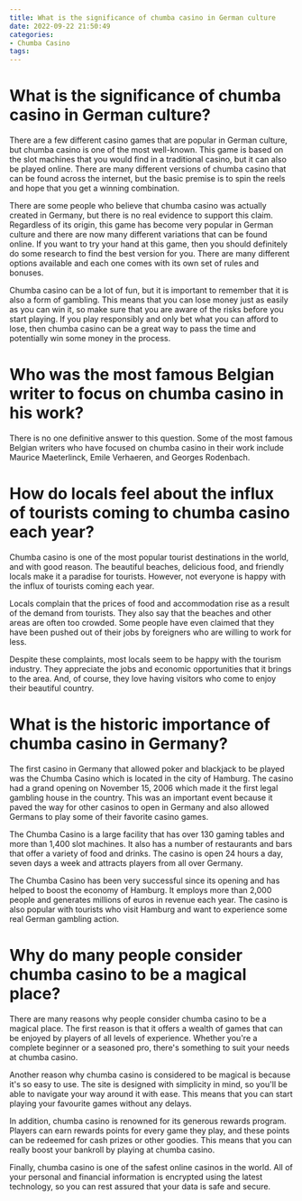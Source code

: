 ```yaml
---
title: What is the significance of chumba casino in German culture
date: 2022-09-22 21:50:49
categories:
- Chumba Casino
tags:
---
```



#  What is the significance of chumba casino in German culture?

There are a few different casino games that are popular in German culture, but chumba casino is one of the most well-known. This game is based on the slot machines that you would find in a traditional casino, but it can also be played online. There are many different versions of chumba casino that can be found across the internet, but the basic premise is to spin the reels and hope that you get a winning combination.

There are some people who believe that chumba casino was actually created in Germany, but there is no real evidence to support this claim. Regardless of its origin, this game has become very popular in German culture and there are now many different variations that can be found online. If you want to try your hand at this game, then you should definitely do some research to find the best version for you. There are many different options available and each one comes with its own set of rules and bonuses.

Chumba casino can be a lot of fun, but it is important to remember that it is also a form of gambling. This means that you can lose money just as easily as you can win it, so make sure that you are aware of the risks before you start playing. If you play responsibly and only bet what you can afford to lose, then chumba casino can be a great way to pass the time and potentially win some money in the process.

#  Who was the most famous Belgian writer to focus on chumba casino in his work?

There is no one definitive answer to this question. Some of the most famous Belgian writers who have focused on chumba casino in their work include Maurice Maeterlinck, Emile Verhaeren, and Georges Rodenbach.

#  How do locals feel about the influx of tourists coming to chumba casino each year?

Chumba casino is one of the most popular tourist destinations in the world, and with good reason. The beautiful beaches, delicious food, and friendly locals make it a paradise for tourists. However, not everyone is happy with the influx of tourists coming each year.

Locals complain that the prices of food and accommodation rise as a result of the demand from tourists. They also say that the beaches and other areas are often too crowded. Some people have even claimed that they have been pushed out of their jobs by foreigners who are willing to work for less.

Despite these complaints, most locals seem to be happy with the tourism industry. They appreciate the jobs and economic opportunities that it brings to the area. And, of course, they love having visitors who come to enjoy their beautiful country.

#  What is the historic importance of chumba casino in Germany?

The first casino in Germany that allowed poker and blackjack to be played was the Chumba Casino which is located in the city of Hamburg. The casino had a grand opening on November 15, 2006 which made it the first legal gambling house in the country. This was an important event because it paved the way for other casinos to open in Germany and also allowed Germans to play some of their favorite casino games.

The Chumba Casino is a large facility that has over 130 gaming tables and more than 1,400 slot machines. It also has a number of restaurants and bars that offer a variety of food and drinks. The casino is open 24 hours a day, seven days a week and attracts players from all over Germany.

The Chumba Casino has been very successful since its opening and has helped to boost the economy of Hamburg. It employs more than 2,000 people and generates millions of euros in revenue each year. The casino is also popular with tourists who visit Hamburg and want to experience some real German gambling action.

#  Why do many people consider chumba casino to be a magical place?

There are many reasons why people consider chumba casino to be a magical place. The first reason is that it offers a wealth of games that can be enjoyed by players of all levels of experience. Whether you're a complete beginner or a seasoned pro, there's something to suit your needs at chumba casino.

Another reason why chumba casino is considered to be magical is because it's so easy to use. The site is designed with simplicity in mind, so you'll be able to navigate your way around it with ease. This means that you can start playing your favourite games without any delays.

In addition, chumba casino is renowned for its generous rewards program. Players can earn rewards points for every game they play, and these points can be redeemed for cash prizes or other goodies. This means that you can really boost your bankroll by playing at chumba casino.

Finally, chumba casino is one of the safest online casinos in the world. All of your personal and financial information is encrypted using the latest technology, so you can rest assured that your data is safe and secure.